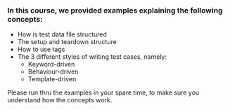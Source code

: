 ### In this course, we provided examples explaining the following concepts:
- How is test data file structured
- The setup and teardown structure
- How to use tags
- The 3 different styles of writing test cases, namely:
    - Keyword-driven
    - Behaviour-driven
    - Template-driven
    
Please run thru the examples in your spare time, to make sure you understand how the concepts work.

  